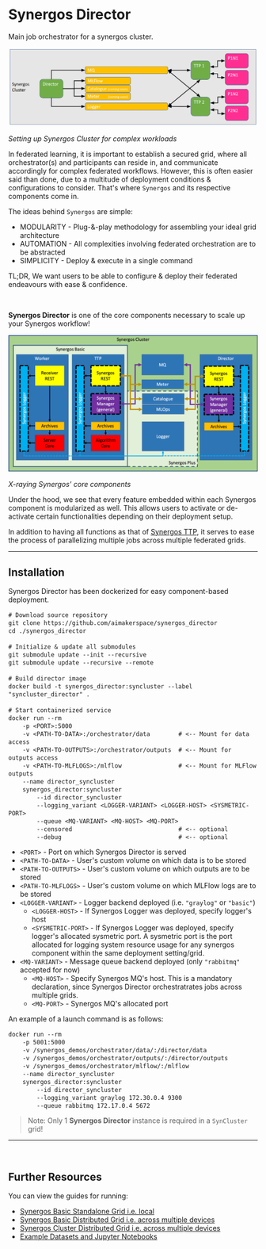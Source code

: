 # Synergos Director

Main job orchestrator for a synergos cluster.

![Synergos Components](./docs/images/syncluster_setup.png)

*Setting up Synergos Cluster for complex workloads*

In federated learning, it is important to establish a secured grid, where all orchestrator(s) and participants can reside in, and communicate accordingly for complex federated workflows. However, this is often easier said than done, due to a multitude of deployment conditions & configurations to consider. That's where `Synergos` and its respective components come in. 

The ideas behind `Synergos` are simple: 
- MODULARITY - Plug-&-play methodology for assembling your ideal grid architecture
- AUTOMATION - All complexities involving federated orchestration are to be abstracted
- SIMPLICITY - Deploy & execute in a single command

TL;DR, We want users to be able to configure & deploy their federated endeavours with ease & confidence.

<br>

**Synergos Director** is one of the core components necessary to scale up your Synergos workflow!

![Synergos Grid Configurations](./docs/images/synergos_modules.png)

*X-raying Synergos' core components*

Under the hood, we see that every feature embedded within each Synergos component is modularized as well. This allows users to activate or de-activate certain functionalities depending on their deployment setup.

In addition to having all functions as that of [Synergos TTP](https://github.com/aimakerspace/synergos_ttp), it serves to ease the process of parallelizing multiple jobs across multiple federated grids.

---

## Installation

Synergos Director has been dockerized for easy component-based deployment. 

```
# Download source repository
git clone https://github.com/aimakerspace/synergos_director
cd ./synergos_director

# Initialize & update all submodules
git submodule update --init --recursive
git submodule update --recursive --remote

# Build director image
docker build -t synergos_director:syncluster --label "syncluster_director" .

# Start containerized service
docker run --rm 
    -p <PORT>:5000      
    -v <PATH-TO-DATA>:/orchestrator/data        # <-- Mount for data access
    -v <PATH-TO-OUTPUTS>:/orchestrator/outputs  # <-- Mount for outputs access
    -v <PATH-TO-MLFLOGS>:/mlflow                # <-- Mount for MLFlow outputs
    --name director_syncluster 
    synergos_director:syncluster          
        --id director_syncluster        
        --logging_variant <LOGGER-VARIANT> <LOGGER-HOST> <SYSMETRIC-PORT> 
        --queue <MQ-VARIANT> <MQ-HOST> <MQ-PORT>
        --censored                              # <-- optional
        --debug                                 # <-- optional
```

- `<PORT>` - Port on which Synergos Director is served
- `<PATH-TO-DATA>` - User's custom volume on which data is to be stored 
- `<PATH-TO-OUTPUTS>` - User's custom volume on which outputs are to be stored
- `<PATH-TO-MLFLOGS>` - User's custom volume on which MLFlow logs are to be stored
- `<LOGGER-VARIANT>` - Logger backend deployed (i.e. `"graylog"` or `"basic"`)
    - `<LOGGER-HOST>` - If Synergos Logger was deployed, specify logger's host
    - `<SYSMETRIC-PORT>` - If Synergos Logger was deployed, specify logger's allocated sysmetric port. A sysmetric port is the port allocated for logging system resource usage for any synergos component within the same deployment setting/grid.
- `<MQ-VARIANT>` - Message queue backend deployed (only `"rabbitmq"` accepted for now)
    - `<MQ-HOST>` - Specify Synergos MQ's host. This is a mandatory declaration, since Synergos Director orchestratrates jobs across multiple grids.
    - `<MQ-PORT>` - Synergos MQ's allocated port

An example of a launch command is as follows:

```
docker run --rm 
    -p 5001:5000      
    -v /synergos_demos/orchestrator/data/:/director/data      
    -v /synergos_demos/orchestrator/outputs/:/director/outputs      
    -v /synergos_demos/orchestrator/mlflow/:/mlflow 
    --name director_syncluster 
    synergos_director:syncluster          
        --id director_syncluster        
        --logging_variant graylog 172.30.0.4 9300 
        --queue rabbitmq 172.17.0.4 5672
```

> Note: Only 1 **Synergos Director** instance is required in a `SynCluster` grid!

---
<br>

## Further Resources

You can view the guides for running:
- [Synergos Basic Standalone Grid i.e. local](https://docs.synergos.ai/BasicRunLocal.html)
- [Synergos Basic Distributed Grid i.e. across multiple devices](https://docs.synergos.ai/BasicRunDistributed.html)
- [Synergos Cluster Distributed Grid i.e. across multiple devices](https://docs.synergos.ai/ClusterRunDistributed.html)
- [Example Datasets and Jupyter Notebooks](https://github.com/aimakerspace/Synergos/tree/master/examples)
